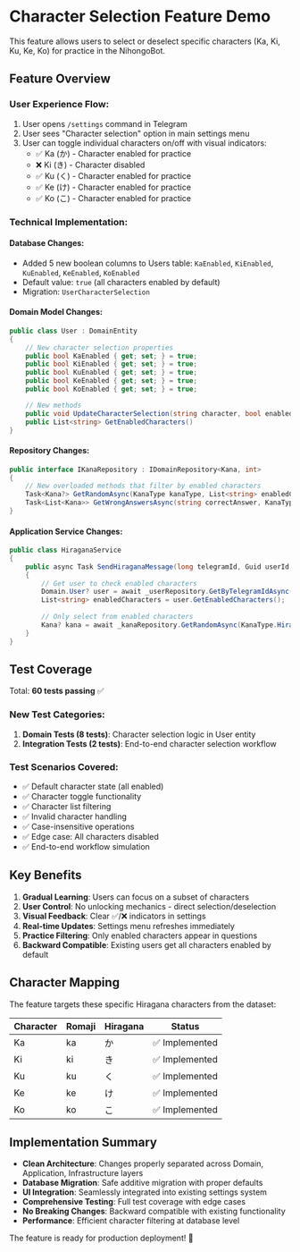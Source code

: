 # Character Selection Feature Demo

This feature allows users to select or deselect specific characters (Ka, Ki, Ku, Ke, Ko) for practice in the NihongoBot.

## Feature Overview

### User Experience Flow:
1. User opens `/settings` command in Telegram
2. User sees "Character selection" option in main settings menu
3. User can toggle individual characters on/off with visual indicators:
   - ✅ Ka (か) - Character enabled for practice
   - ❌ Ki (き) - Character disabled
   - ✅ Ku (く) - Character enabled for practice
   - ✅ Ke (け) - Character enabled for practice
   - ✅ Ko (こ) - Character enabled for practice

### Technical Implementation:

#### Database Changes:
- Added 5 new boolean columns to Users table: `KaEnabled`, `KiEnabled`, `KuEnabled`, `KeEnabled`, `KoEnabled`
- Default value: `true` (all characters enabled by default)
- Migration: `UserCharacterSelection`

#### Domain Model Changes:
```csharp
public class User : DomainEntity
{
    // New character selection properties
    public bool KaEnabled { get; set; } = true;
    public bool KiEnabled { get; set; } = true;
    public bool KuEnabled { get; set; } = true;
    public bool KeEnabled { get; set; } = true;
    public bool KoEnabled { get; set; } = true;

    // New methods
    public void UpdateCharacterSelection(string character, bool enabled)
    public List<string> GetEnabledCharacters()
}
```

#### Repository Changes:
```csharp
public interface IKanaRepository : IDomainRepository<Kana, int>
{
    // New overloaded methods that filter by enabled characters
    Task<Kana?> GetRandomAsync(KanaType kanaType, List<string> enabledCharacters, CancellationToken cancellationToken = default);
    Task<List<Kana>> GetWrongAnswersAsync(string correctAnswer, KanaType kanaType, List<string> enabledCharacters, int count, CancellationToken cancellationToken = default);
}
```

#### Application Service Changes:
```csharp
public class HiraganaService
{
    public async Task SendHiraganaMessage(long telegramId, Guid userId, CancellationToken cancellationToken)
    {
        // Get user to check enabled characters
        Domain.User? user = await _userRepository.GetByTelegramIdAsync(telegramId, cancellationToken);
        List<string> enabledCharacters = user.GetEnabledCharacters();
        
        // Only select from enabled characters
        Kana? kana = await _kanaRepository.GetRandomAsync(KanaType.Hiragana, enabledCharacters, cancellationToken);
    }
}
```

## Test Coverage

Total: **60 tests passing** ✅

### New Test Categories:
1. **Domain Tests (8 tests)**: Character selection logic in User entity
2. **Integration Tests (2 tests)**: End-to-end character selection workflow

### Test Scenarios Covered:
- ✅ Default character state (all enabled)
- ✅ Character toggle functionality
- ✅ Character list filtering
- ✅ Invalid character handling
- ✅ Case-insensitive operations
- ✅ Edge case: All characters disabled
- ✅ End-to-end workflow simulation

## Key Benefits

1. **Gradual Learning**: Users can focus on a subset of characters
2. **User Control**: No unlocking mechanics - direct selection/deselection
3. **Visual Feedback**: Clear ✅/❌ indicators in settings
4. **Real-time Updates**: Settings menu refreshes immediately
5. **Practice Filtering**: Only enabled characters appear in questions
6. **Backward Compatible**: Existing users get all characters enabled by default

## Character Mapping

The feature targets these specific Hiragana characters from the dataset:

| Character | Romaji | Hiragana | Status |
|-----------|--------|----------|---------|
| Ka        | ka     | か       | ✅ Implemented |
| Ki        | ki     | き       | ✅ Implemented |
| Ku        | ku     | く       | ✅ Implemented |
| Ke        | ke     | け       | ✅ Implemented |
| Ko        | ko     | こ       | ✅ Implemented |

## Implementation Summary

- **Clean Architecture**: Changes properly separated across Domain, Application, Infrastructure layers
- **Database Migration**: Safe additive migration with proper defaults
- **UI Integration**: Seamlessly integrated into existing settings system
- **Comprehensive Testing**: Full test coverage with edge cases
- **No Breaking Changes**: Backward compatible with existing functionality
- **Performance**: Efficient character filtering at database level

The feature is ready for production deployment! 🚀